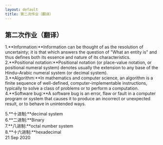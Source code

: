 ```yaml
---
layout: default
title: 第二次作业（翻译）
---
```

## 第二次作业（翻译）<br/>
1.**Information:**Information can be thought of as the resolution of uncertainty; it is that which answers the question of "What an entity is" and thus defines both its essence and nature of its characteristics.<br/>
2.**Positional notation:**Positional notation (or place-value notation, or positional numeral system) denotes usually the extension to any base of the Hindu–Arabic numeral system (or decimal system).<br/>
3.**Algorithm:**In mathematics and computer science, an algorithm is a finite sequence of well-defined, computer-implementable instructions, typically to solve a class of problems or to perform a computation.<br/>
4.**Software bug:**A software bug is an error, flaw or fault in a computer program or system that causes it to produce an incorrect or unexpected result, or to behave in unintended ways.

5.**十进制:**decimal system  
6.**二进制:**Binary  
7.**八进制:**octal number system  
8.**十六进制:**hexadecimal  
21 Sep 2020